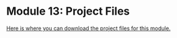 # Module 13: Project Files

<p><a class="inline_disabled" href="https://www.dropbox.com/scl/fo/x55sw5pyzc4v82cwy02d8/h?rlkey=kcbuijm1wui0bnuazqweqy9nf&amp;dl=0" target="_blank">Here is where you can download the project files for this module.</a></p>